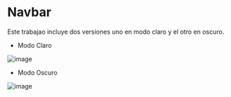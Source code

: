 # Navbar

Este trabajao incluye dos versiones uno en modo claro y el otro en oscuro.

- Modo Claro

![image](https://github.com/KevinJorgeR/Navbar/assets/125482171/e3e03c68-5c00-48e2-95ad-91a8ecb14710)
- Modo Oscuro
  
![image](https://github.com/KevinJorgeR/Navbar/assets/125482171/495cea94-2b25-4b1c-87c0-6478e1bd2a6c)
